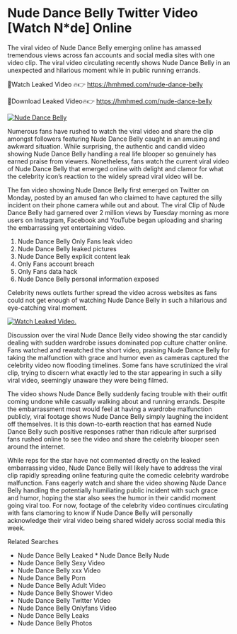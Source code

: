 ﻿# Nude Dance Belly Twitter Video [Watch N*de] Online

The viral video of ﻿Nude Dance Belly emerging online has amassed tremendous views across fan accounts and social media sites with one video clip. The viral video circulating recently shows ﻿Nude Dance Belly in an unexpected and hilarious moment while in public running errands. 

🔴Watch Leaked Video 🔥👉  https://hmhmed.com/nude-dance-belly 

🔴Download Leaked Video🔥👉  https://hmhmed.com/nude-dance-belly 

[![Nude Dance Belly](https://i.imgur.com/dJHk4Zq.gif)](https://hmhmed.com/nude-dance-belly)

Numerous fans have rushed to watch the viral video and share the clip amongst followers featuring ﻿Nude Dance Belly caught in an amusing and awkward situation. While surprising, the authentic and candid video showing ﻿Nude Dance Belly handling a real life blooper so genuinely has earned praise from viewers. Nonetheless, fans watch the current viral video of ﻿Nude Dance Belly that emerged online with delight and clamor for what the celebrity icon’s reaction to the widely spread viral video will be.

The fan video showing ﻿Nude Dance Belly first emerged on Twitter on Monday, posted by an amused fan who claimed to have captured the silly incident on their phone camera while out and about. The viral Clip of ﻿Nude Dance Belly had garnered over 2 million views by Tuesday morning as more users on Instagram, Facebook and YouTube began uploading and sharing the embarrassing yet entertaining video. 

1. ﻿Nude Dance Belly Only Fans leak video
2. ﻿Nude Dance Belly leaked pictures
3. ﻿Nude Dance Belly explicit content leak
4. Only Fans account breach
5. Only Fans data hack
6. ﻿Nude Dance Belly personal information exposed

Celebrity news outlets further spread the video across websites as fans could not get enough of watching ﻿Nude Dance Belly in such a hilarious and eye-catching viral moment. 

[![Watch Leaked Video.](https://miro.medium.com/v2/resize:fit:828/format:webp/1*cilzJN44JGOrTw9NJCrNHA.gif "Watch Leaked Video")](https://hmhmed.com/nude-dance-belly)

Discussion over the viral ﻿Nude Dance Belly video showing the star candidly dealing with sudden wardrobe issues dominated pop culture chatter online. Fans watched and rewatched the short video, praising ﻿Nude Dance Belly for taking the malfunction with grace and humor even as cameras captured the celebrity video now flooding timelines. Some fans have scrutinized the viral clip, trying to discern what exactly led to the star appearing in such a silly viral video, seemingly unaware they were being filmed.

The video shows ﻿Nude Dance Belly suddenly facing trouble with their outfit coming undone while casually walking about and running errands. Despite the embarrassment most would feel at having a wardrobe malfunction publicly, viral footage shows ﻿Nude Dance Belly simply laughing the incident off themselves. It is this down-to-earth reaction that has earned ﻿Nude Dance Belly such positive responses rather than ridicule after surprised fans rushed online to see the video and share the celebrity blooper seen around the internet.  

While reps for the star have not commented directly on the leaked embarrassing video, ﻿Nude Dance Belly will likely have to address the viral clip rapidly spreading online featuring quite the comedic celebrity wardrobe malfunction. Fans eagerly watch and share the video showing ﻿Nude Dance Belly handling the potentially humiliating public incident with such grace and humor, hoping the star also sees the humor in their candid moment going viral too. For now, footage of the celebrity video continues circulating with fans clamoring to know if ﻿Nude Dance Belly will personally acknowledge their viral video being shared widely across social media this week.

Related Searches
* ﻿Nude Dance Belly Leaked
﻿* Nude Dance Belly Nude
* ﻿Nude Dance Belly Sexy Video
* ﻿Nude Dance Belly xxx Video
* ﻿Nude Dance Belly Porn
* ﻿Nude Dance Belly Adult Video
* ﻿Nude Dance Belly Shower Video
* ﻿Nude Dance Belly Twitter Video
* ﻿Nude Dance Belly Onlyfans Video
* ﻿Nude Dance Belly Leaks
* ﻿Nude Dance Belly Photos